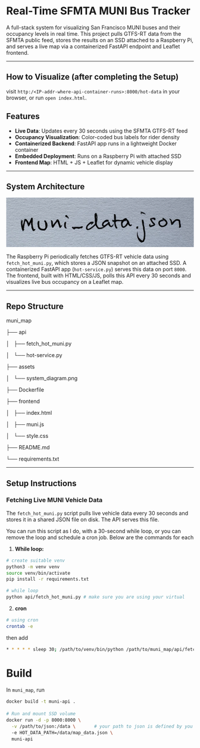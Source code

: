 # Real-Time SFMTA MUNI Bus Tracker

A full-stack system for visualizing San Francisco MUNI buses and their occupancy levels in real time. This project pulls GTFS-RT data from the SFMTA public feed, stores the results on an SSD attached to a Raspberry Pi, and serves a live map via a containerized FastAPI endpoint and Leaflet frontend.

---

## How to Visualize (after completing the Setup)
visit `http:/<IP-addr-where-api-container-runs>:8000/hot-data` in your browser, or run `open index.html`.

## Features

- **Live Data**: Updates every 30 seconds using the SFMTA GTFS-RT feed
- **Occupancy Visualization**: Color-coded bus labels for rider density
- **Containerized Backend**: FastAPI app runs in a lightweight Docker container
- **Embedded Deployment**: Runs on a Raspberry Pi with attached SSD
- **Frontend Map**: HTML + JS + Leaflet for dynamic vehicle display

---

## System Architecture

<p align="center">
  <img src="assets/system_diagram.png" width="700"/>
</p>

The Raspberry Pi periodically fetches GTFS-RT vehicle data using `fetch_hot_muni.py`, which stores a JSON snapshot on an attached SSD. A containerized FastAPI app (`hot-service.py`) serves this data on port `8000`. The frontend, built with HTML/CSS/JS, polls this API every 30 seconds and visualizes live bus occupancy on a Leaflet map.

---

## Repo Structure
muni_map

├── api

│   ├── fetch_hot_muni.py

│   └── hot-service.py

├── assets

│   └── system_diagram.png

├── Dockerfile

├── frontend

│   ├── index.html

│   ├── muni.js

│   └── style.css

├── README.md

└── requirements.txt

---

## Setup Instructions

### Fetching Live MUNI Vehicle Data

The `fetch_hot_muni.py` script pulls live vehicle data every 30 seconds and stores it in a shared JSON file on disk. The API serves this file.

You can run this script as I do, with a 30-second while loop, or you can remove the loop and schedule a cron job. Below are the commands for each

1. **While loop:**
```bash
# create suitable venv
python3 -m venv venv
source venv/bin/activate
pip install -r requirements.txt
```
```bash
# while loop
python api/fetch_hot_muni.py # make sure you are using your virtual 
```
2. **cron**
```bash
# using cron
crontab -e
```
then add
```bash
* * * * * sleep 30; /path/to/venv/bin/python /path/to/muni_map/api/fetch_hot_muni.py
```

# Build
In `muni_map`, run
```bash
docker build -t muni-api .

# Run and mount SSD volume
docker run -d -p 8000:8000 \
  -v /path/to/json:/data \       # your path to json is defined by you in fetch_hot_muni.py by setting output_dir
  -e HOT_DATA_PATH=/data/map_data.json \
  muni-api
```

